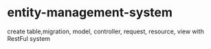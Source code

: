 # entity-management-system
create table,migration, model, controller, request, resource, view with RestFul system
